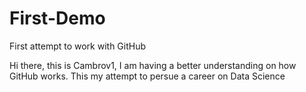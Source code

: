 # First-Demo
First attempt to work with GitHub

Hi there, this is Cambrov1, I am having a better understanding on how GitHub works.
This my attempt to persue a career on Data Science
